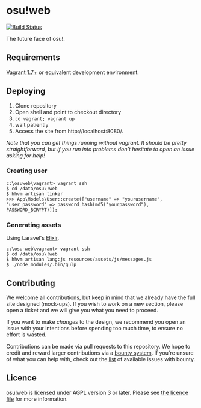 osu!web
=======

[![Build Status](https://travis-ci.org/ppy/osu-web.svg?branch=master)](https://travis-ci.org/ppy/osu-web)

The future face of osu!.

Requirements
------------

[Vagrant 1.7+](http://www.vagrantup.com/downloads.html) or equivalent development environment.

Deploying
---------

1. Clone repository
2. Open shell and point to checkout directory
3. `cd vagrant; vagrant up`
4. wait patiently
5. Access the site from http://localhost:8080/.

*Note that you can get things running without vagrant. It should be pretty straightforward, but if you run into problems don't hesitate to open an issue asking for help!*

### Creating user

    c:\osuweb\vagrant> vagrant ssh
    $ cd /data/osu\!web
    $ hhvm artisan tinker
    >>> App\Models\User::create(["username" => "yourusername", "user_password" => password_hash(md5("yourpassword"), PASSWORD_BCRYPT)]);

### Generating assets

Using Laravel's [Elixir](http://laravel.com/docs/5.1/elixir).

    c:\osu-web\vagrant> vagrant ssh
    $ cd /data/osu\!web
    $ hhvm artisan lang:js resources/assets/js/messages.js
    $ ./node_modules/.bin/gulp

Contributing
------------

We welcome all contributions, but keep in mind that we already have the full site designed (mock-ups). If you wish to work on a new section, please open a ticket and we will give you what you need to proceed.

If you want to make *changes* to the design, we recommend you open an issue with your intentions before spending too much time, to ensure no effort is wasted.

Contributions can be made via pull requests to this repository. We hope to credit and reward larger contributions via a [bounty system](https://goo.gl/nFdoyI). If you're unsure of what you can help with, check out the [list](https://github.com/ppy/osu-web/issues?utf8=%E2%9C%93&q=is%3Aissue+is%3Aopen+label%3Abounty) of available issues with bounty.

Licence
-------
osu!web is licensed under AGPL version 3 or later. Please see [the licence file](LICENCE) for more information.
